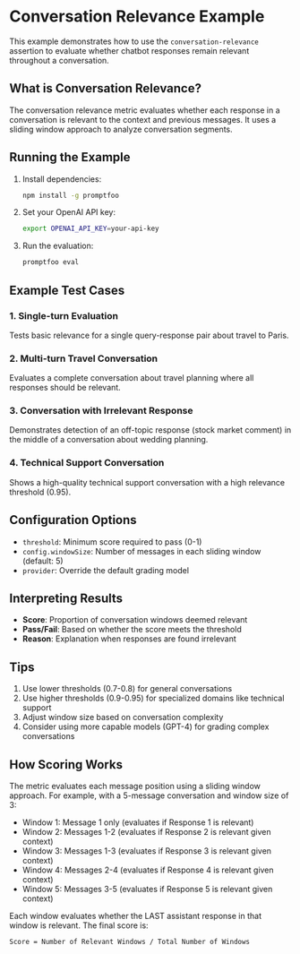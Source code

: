 # Conversation Relevance Example

This example demonstrates how to use the `conversation-relevance` assertion to evaluate whether chatbot responses remain relevant throughout a conversation.

## What is Conversation Relevance?

The conversation relevance metric evaluates whether each response in a conversation is relevant to the context and previous messages. It uses a sliding window approach to analyze conversation segments.

## Running the Example

1. Install dependencies:

   ```bash
   npm install -g promptfoo
   ```

2. Set your OpenAI API key:

   ```bash
   export OPENAI_API_KEY=your-api-key
   ```

3. Run the evaluation:
   ```bash
   promptfoo eval
   ```

## Example Test Cases

### 1. Single-turn Evaluation

Tests basic relevance for a single query-response pair about travel to Paris.

### 2. Multi-turn Travel Conversation

Evaluates a complete conversation about travel planning where all responses should be relevant.

### 3. Conversation with Irrelevant Response

Demonstrates detection of an off-topic response (stock market comment) in the middle of a conversation about wedding planning.

### 4. Technical Support Conversation

Shows a high-quality technical support conversation with a high relevance threshold (0.95).

## Configuration Options

- `threshold`: Minimum score required to pass (0-1)
- `config.windowSize`: Number of messages in each sliding window (default: 5)
- `provider`: Override the default grading model

## Interpreting Results

- **Score**: Proportion of conversation windows deemed relevant
- **Pass/Fail**: Based on whether the score meets the threshold
- **Reason**: Explanation when responses are found irrelevant

## Tips

1. Use lower thresholds (0.7-0.8) for general conversations
2. Use higher thresholds (0.9-0.95) for specialized domains like technical support
3. Adjust window size based on conversation complexity
4. Consider using more capable models (GPT-4) for grading complex conversations

## How Scoring Works

The metric evaluates each message position using a sliding window approach. For example, with a 5-message conversation and window size of 3:

- Window 1: Message 1 only (evaluates if Response 1 is relevant)
- Window 2: Messages 1-2 (evaluates if Response 2 is relevant given context)
- Window 3: Messages 1-3 (evaluates if Response 3 is relevant given context)
- Window 4: Messages 2-4 (evaluates if Response 4 is relevant given context)
- Window 5: Messages 3-5 (evaluates if Response 5 is relevant given context)

Each window evaluates whether the LAST assistant response in that window is relevant. The final score is:

```
Score = Number of Relevant Windows / Total Number of Windows
```
